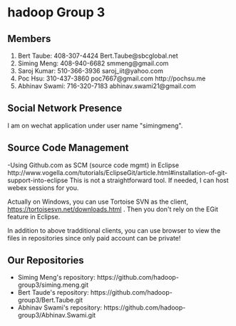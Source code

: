# 
<H1>hadoop Group 3</h1>
<h2>Members</h2>
<OL>
<li>Bert Taube:    408-307-4424  Bert.Taube@sbcglobal.net</li>
<li>Siming Meng:   408-940-6682  smmeng@gmail.com</li>
<li>Saroj Kumar:   510-366-3936  saroj_iit@yahoo.com</li>
<li>Poc Hsu:       310-437-3860  poc7667@gmail.com  http://pochsu.me</li>
<li>Abhinav Swami: 716-320-7183  abhinav.swami21@gmail.com</li>
</ol>

<h2>Social Network Presence</h2>
I am on wechat application under user name "simingmeng". 

<h2> Source Code Management</h2>
-Using Github.com as SCM (source code mgmt) in Eclipse
http://www.vogella.com/tutorials/EclipseGit/article.html#installation-of-git-support-into-eclipse
This is not a straightforward tool. If needed, I can host webex sessions for you.

Actually on Windows, you can use Tortoise SVN as the client, https://tortoisesvn.net/downloads.html . Then you don't rely on   the EGit feature in Eclipse. 

In addition to above tradditional clients, you can use browser to view the files in repositories since only paid account can be private!

<h2>Our Repositories </h2>
<ul>
<li>Siming Meng's repository: https://github.com/hadoop-group3/siming.meng.git</li>
<li>Bert Taude's repository: https://github.com/hadoop-group3/Bert.Taube.git</li>
<li>Abhinav Swami's repository: https://github.com/hadoop-group3/Abhinav.Swami.git</li>
</ul>
